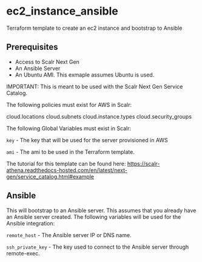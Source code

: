 # ec2_instance_ansible
Terraform template to create an ec2 instance and bootstrap to Ansible

## Prerequisites
- Access to Scalr Next Gen
- An Ansible Server
- An Ubuntu AMI. This exmaple assumes Ubuntu is used.

IMPORTANT: This is meant to be used with the Scalr Next Gen Service Catalog.

The following policies must exist for AWS in Scalr:

cloud.locations
cloud.subnets
cloud.instance.types
cloud.security_groups

The following Global Variables must exist in Scalr:

`key` - The key that will be used for the server provisioned in AWS

`ami` - The ami to be used in the Terraform template.

The tutorial for this template can be found here: https://scalr-athena.readthedocs-hosted.com/en/latest/next-gen/service_catalog.html#example

## Ansible

This will bootstrap to an Ansible server. This assumes that you already have an Ansible server created. The following variables will be used for the Ansible integration:

`remote_host` - The Ansible server IP or DNS name.

`ssh_private_key` -  The key used to connect to the Ansible server through remote-exec.
